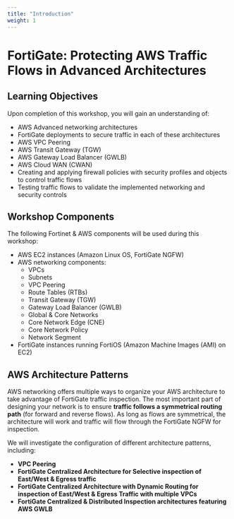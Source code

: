 ```yaml
---
title: "Introduction"
weight: 1
---
```


# FortiGate: Protecting AWS Traffic Flows in Advanced Architectures

## Learning Objectives

Upon completion of this workshop, you will gain an understanding of:
  
  * AWS Advanced networking architectures
  * FortiGate deployments to secure traffic in each of these architectures
  * AWS VPC Peering
  * AWS Transit Gateway (TGW)
  * AWS Gateway Load Balancer (GWLB)
  * AWS Cloud WAN (CWAN)
  * Creating and applying firewall policies with security profiles and objects to control traffic flows
  * Testing traffic flows to validate the implemented networking and security controls

## Workshop Components

The following Fortinet & AWS components will be used during this workshop:

  * AWS EC2 instances (Amazon Linux OS, FortiGate NGFW)
  * AWS networking components:
    * VPCs
    * Subnets
    * VPC Peering
    * Route Tables (RTBs)
    * Transit Gateway (TGW)
    * Gateway Load Balancer (GWLB)
	* Global & Core Networks
	* Core Network Edge (CNE)
	* Core Network Policy
	* Network Segment
  * FortiGate instances running FortiOS (Amazon Machine Images (AMI) on EC2)

## AWS Architecture Patterns

AWS networking offers multiple ways to organize your AWS architecture to take advantage of FortiGate traffic inspection. The most important part of designing your network is to ensure **traffic follows a symmetrical routing path** (for forward and reverse flows). As long as flows are symmetrical, the architecture will work and traffic will flow through the FortiGate NGFW for inspection.
  
We will investigate the configuration of different architecture patterns, including:  

  * **VPC Peering**  
  * **FortiGate Centralized Architecture for Selective inspection of East/West & Egress traffic**
  * **FortiGate Centralized Architecture with Dynamic Routing for inspection of East/West & Egress Traffic with multiple VPCs**
  * **FortiGate Centralized & Distributed Inspection architectures featuring AWS GWLB**
